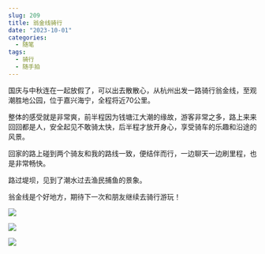 ```yaml
---
slug: 209
title: 翁金线骑行
date: "2023-10-01"
categories: 
  - 随笔
tags:
  - 骑行
  - 随手拍
---
```


国庆与中秋连在一起放假了，可以出去散散心，从杭州出发一路骑行翁金线，至观潮胜地公园，位于嘉兴海宁，全程将近70公里。

整体的感受就是非常爽，前半程因为钱塘江大潮的缘故，游客非常之多，路上来来回回都是人，安全起见不敢骑太快，后半程才放开身心，享受骑车的乐趣和沿途的风景。

回家的路上碰到两个骑友和我的路线一致，便结伴而行，一边聊天一边刷里程，也是非常畅快。

路过堤坝，见到了潮水过去渔民捕鱼的景象。

翁金线是个好地方，期待下一次和朋友继续去骑行游玩！

![](https://imgurl.zishu.me/images/1696242556562.jpg)

![](https://imgurl.zishu.me/images/1696242556580.jpg)

![](https://imgurl.zishu.me/images/1696242556570.jpg)
